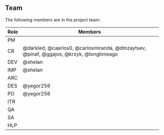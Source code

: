 ## Team

The following members are in the project team:

Role | Members
---|---
PM | 
CR | @darkled, @caarlos0, @carlosmiranda, @dmzaytsev, @pinaf, @ggajos, @krzyk, @longtimeago
DEV | @shelan
IMP | @shelan
ARC | 
DES | @yegor256
PO | @yegor256
ITR | 
QA | 
SA | 
HLP | 
